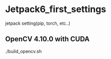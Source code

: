 # Jetpack6_first_settings
jetpack setting(pip, torch, etc..)

## OpenCV 4.10.0 with CUDA
./build_opencv.sh
